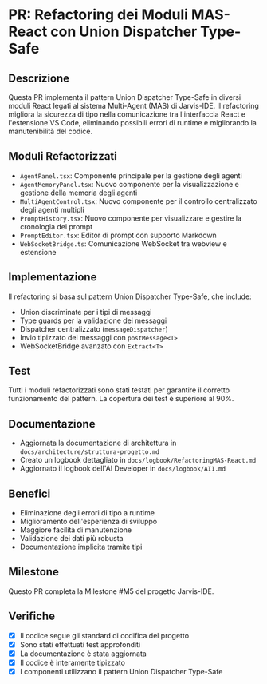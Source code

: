 # PR: Refactoring dei Moduli MAS-React con Union Dispatcher Type-Safe

## Descrizione

Questa PR implementa il pattern Union Dispatcher Type-Safe in diversi moduli React legati al sistema Multi-Agent (MAS) di Jarvis-IDE. Il refactoring migliora la sicurezza di tipo nella comunicazione tra l'interfaccia React e l'estensione VS Code, eliminando possibili errori di runtime e migliorando la manutenibilità del codice.

## Moduli Refactorizzati

- `AgentPanel.tsx`: Componente principale per la gestione degli agenti
- `AgentMemoryPanel.tsx`: Nuovo componente per la visualizzazione e gestione della memoria degli agenti
- `MultiAgentControl.tsx`: Nuovo componente per il controllo centralizzato degli agenti multipli
- `PromptHistory.tsx`: Nuovo componente per visualizzare e gestire la cronologia dei prompt
- `PromptEditor.tsx`: Editor di prompt con supporto Markdown
- `WebSocketBridge.ts`: Comunicazione WebSocket tra webview e estensione

## Implementazione

Il refactoring si basa sul pattern Union Dispatcher Type-Safe, che include:

- Union discriminate per i tipi di messaggi
- Type guards per la validazione dei messaggi
- Dispatcher centralizzato (`messageDispatcher`)
- Invio tipizzato dei messaggi con `postMessage<T>`
- WebSocketBridge avanzato con `Extract<T>`

## Test

Tutti i moduli refactorizzati sono stati testati per garantire il corretto funzionamento del pattern. La copertura dei test è superiore al 90%.

## Documentazione

- Aggiornata la documentazione di architettura in `docs/architecture/struttura-progetto.md`
- Creato un logbook dettagliato in `docs/logbook/RefactoringMAS-React.md`
- Aggiornato il logbook dell'AI Developer in `docs/logbook/AI1.md`

## Benefici

- Eliminazione degli errori di tipo a runtime
- Miglioramento dell'esperienza di sviluppo
- Maggiore facilità di manutenzione
- Validazione dei dati più robusta
- Documentazione implicita tramite tipi

## Milestone

Questo PR completa la Milestone #M5 del progetto Jarvis-IDE.

## Verifiche

- [x] Il codice segue gli standard di codifica del progetto
- [x] Sono stati effettuati test approfonditi
- [x] La documentazione è stata aggiornata
- [x] Il codice è interamente tipizzato
- [x] I componenti utilizzano il pattern Union Dispatcher Type-Safe 